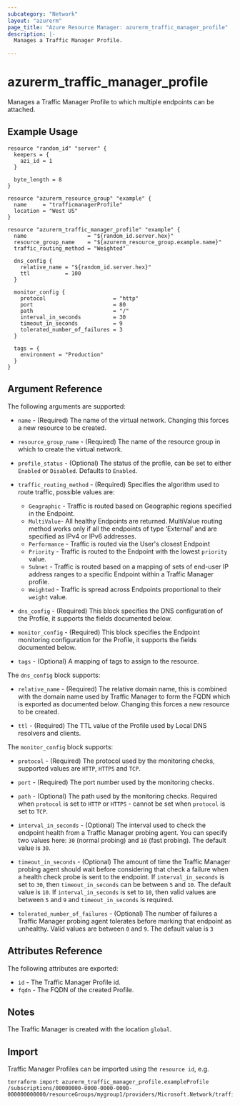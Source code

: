 ```yaml
---
subcategory: "Network"
layout: "azurerm"
page_title: "Azure Resource Manager: azurerm_traffic_manager_profile"
description: |-
  Manages a Traffic Manager Profile.

---
```


# azurerm_traffic_manager_profile

Manages a Traffic Manager Profile to which multiple endpoints can be attached.

## Example Usage


```hcl
resource "random_id" "server" {
  keepers = {
    azi_id = 1
  }

  byte_length = 8
}

resource "azurerm_resource_group" "example" {
  name     = "trafficmanagerProfile"
  location = "West US"
}

resource "azurerm_traffic_manager_profile" "example" {
  name                   = "${random_id.server.hex}"
  resource_group_name    = "${azurerm_resource_group.example.name}"
  traffic_routing_method = "Weighted"

  dns_config {
    relative_name = "${random_id.server.hex}"
    ttl           = 100
  }

  monitor_config {
    protocol                     = "http"
    port                         = 80
    path                         = "/"
    interval_in_seconds          = 30
    timeout_in_seconds           = 9
    tolerated_number_of_failures = 3
  }

  tags = {
    environment = "Production"
  }
}
```

## Argument Reference

The following arguments are supported:

* `name` - (Required) The name of the virtual network. Changing this forces a
    new resource to be created.

* `resource_group_name` - (Required) The name of the resource group in which to
    create the virtual network.

* `profile_status` - (Optional) The status of the profile, can be set to either
    `Enabled` or `Disabled`. Defaults to `Enabled`.

* `traffic_routing_method` - (Required) Specifies the algorithm used to route traffic, possible values are:
    - `Geographic` - Traffic is routed based on Geographic regions specified in the Endpoint.
    - `MultiValue`- All healthy Endpoints are returned.  MultiValue routing method works only if all the endpoints of type ‘External’ and are specified as IPv4 or IPv6 addresses.
    - `Performance` - Traffic is routed via the User's closest Endpoint
    - `Priority` - Traffic is routed to the Endpoint with the lowest `priority` value.
    - `Subnet` - Traffic is routed based on a mapping of sets of end-user IP address ranges to a specific Endpoint within a Traffic Manager profile.
    - `Weighted` - Traffic is spread across Endpoints proportional to their `weight` value.

* `dns_config` - (Required) This block specifies the DNS configuration of the
    Profile, it supports the fields documented below.

* `monitor_config` - (Required) This block specifies the Endpoint monitoring
    configuration for the Profile, it supports the fields documented below.

* `tags` - (Optional) A mapping of tags to assign to the resource.

The `dns_config` block supports:

* `relative_name` - (Required) The relative domain name, this is combined with
    the domain name used by Traffic Manager to form the FQDN which is exported
    as documented below. Changing this forces a new resource to be created.

* `ttl` - (Required) The TTL value of the Profile used by Local DNS resolvers
    and clients.

The `monitor_config` block supports:

* `protocol` - (Required) The protocol used by the monitoring checks, supported
    values are `HTTP`, `HTTPS` and `TCP`.

* `port` - (Required) The port number used by the monitoring checks.

* `path` - (Optional) The path used by the monitoring checks. Required when `protocol` is set to `HTTP` or `HTTPS` - cannot be set when `protocol` is set to `TCP`.

* `interval_in_seconds` - (Optional) The interval used to check the endpoint health from a Traffic Manager probing agent. You can specify two values here: `30` (normal probing) and `10` (fast probing). The default value is `30`.

* `timeout_in_seconds` - (Optional) The amount of time the Traffic Manager probing agent should wait before considering that check a failure when a health check probe is sent to the endpoint. If `interval_in_seconds` is set to `30`, then `timeout_in_seconds` can be between `5` and `10`. The default value is `10`. If `interval_in_seconds` is set to `10`, then valid values are between `5` and `9` and `timeout_in_seconds` is required.

* `tolerated_number_of_failures` - (Optional) The number of failures a Traffic Manager probing agent tolerates before marking that endpoint as unhealthy. Valid values are between `0` and `9`. The default value is `3`

## Attributes Reference

The following attributes are exported:

* `id` - The Traffic Manager Profile id.
* `fqdn` - The FQDN of the created Profile.

## Notes

The Traffic Manager is created with the location `global`.

## Import

Traffic Manager Profiles can be imported using the `resource id`, e.g.

```shell
terraform import azurerm_traffic_manager_profile.exampleProfile /subscriptions/00000000-0000-0000-0000-000000000000/resourceGroups/mygroup1/providers/Microsoft.Network/trafficManagerProfiles/mytrafficmanagerprofile1
```
